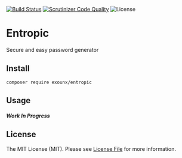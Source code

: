 [![Build Status](https://scrutinizer-ci.com/g/ExoUNX/Entropic/badges/build.png?b=master)](https://scrutinizer-ci.com/g/ExoUNX/Entropic/build-status/master) 
[![Scrutinizer Code Quality](https://scrutinizer-ci.com/g/ExoUNX/Entropic/badges/quality-score.png?b=master)](https://scrutinizer-ci.com/g/ExoUNX/Entropic/?branch=master)
![License](https://img.shields.io/github/license/ExoUNX/Entropic.svg)

# Entropic
Secure and easy password generator

## Install

```
composer require exounx/entropic
```

## Usage

##### Work In Progress 

## License

The MIT License (MIT). Please see [License File](https://github.com/ExoUNX/Entropic/blob/master/LICENSE) for more information.
